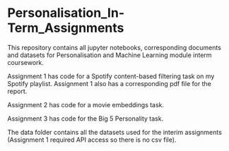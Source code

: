 # Personalisation_In-Term_Assignments
This repository contains all jupyter notebooks, corresponding documents and datasets for Personalisation and Machine Learning module interm coursework.

Assignment 1 has code for a Spotify content-based filtering task on my Spotify playlist. Assignment 1 also has a corresponding pdf file for the report.

Assignment 2 has code for a movie embeddings task.

Assignment 3 has code for the Big 5 Personality task.

The data folder contains all the datasets used for the interim assignments (Assignment 1 required API access so there is no csv file).

